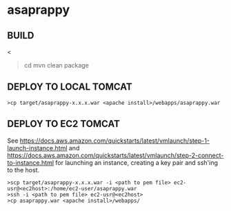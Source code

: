 # asaprappy

## BUILD

<
>cd <asaprappy project root>
>mvn clean package

## DEPLOY TO LOCAL TOMCAT

```
>cp target/asaprappy-x.x.x.war <apache install>/webapps/asaprappy.war
```
## DEPLOY TO EC2 TOMCAT

See https://docs.aws.amazon.com/quickstarts/latest/vmlaunch/step-1-launch-instance.html and https://docs.aws.amazon.com/quickstarts/latest/vmlaunch/step-2-connect-to-instance.html for launching an instance, creating a key pair and ssh'ing to the host.

```
>scp target/asaprappy-x.x.x.war -i <path to pem file> ec2-usr@<ec2host>:/home/ec2-user/asaprappy.war
>ssh -i <path to pem file> ec2-usr@<ec2host>
>cp asaprappy.war <apache install>/webapps/
```
